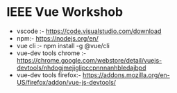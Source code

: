 # IEEE Vue Workshob 
* vscode :- https://code.visualstudio.com/download
* npm:- https://nodejs.org/en/
* vue cli :- npm install -g @vue/cli
* vue-dev tools chrome :- https://chrome.google.com/webstore/detail/vuejs-devtools/nhdogjmejiglipccpnnnanhbledajbpd 
* vue-dev tools firefox:- https://addons.mozilla.org/en-US/firefox/addon/vue-js-devtools/
